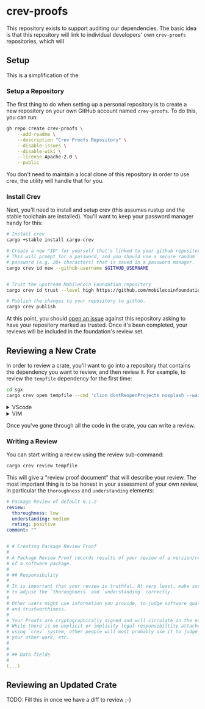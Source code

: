 # crev-proofs

This repository exists to support auditing our dependencies. The basic idea is that this repository will link to individual developers' own `crev-proofs` repositories, which will 

## Setup

This is a simplification of the 

### Setup a Repository

The first thing to do when setting up a personal repository is to create a new repository on your own GitHub account named `crev-proofs`. To do this, you can run:

```bash
gh repo create crev-proofs \
    --add-readme \
    --description "Crev Proofs Repository" \
    --disable-issues \
    --disable-wiki \
    --license Apache-2.0 \
    --public
```

You don't need to maintain a local clone of this repository in order to use crev, the utility will handle that for you.

### Install Crev

Next, you'll need to install and setup crev (this assumes rustup and the stable toolchain are installed). You'll want to keep your password manager handy for this:

```bash
# Install crev
cargo +stable install cargo-crev

# Create a new "ID" for yourself that's linked to your github repository.
# This will prompt for a password, and you should use a secure random
# password (e.g. 20+ characters) that is saved in a password manager.
cargo crev id new --github-username $GITHUB_USERNAME


# Trust the upstream MobileCoin Foundation repository
cargo crev id trust --level high https://github.com/mobilecoinfoundation/crev-proofs

# Publish the changes to your repository to github.
cargo crev publish
```

At this point, you should [open an issue](https://github.com/mobilecoinfoundation/crev-proofs/issues/new) against this repository asking to have your repository marked as trusted. Once it's been completed, your reviews will be included in the foundation's review set.

## Reviewing a New Crate

In order to review a crate, you'll want to go into a repository that contains the dependency you want to review, and then review it. For example, to review the `tempfile` dependency for the first time:

```bash
cd sgx
cargo crev open tempfile --cmd 'clion dontReopenProjects nosplash --wait' --cmd-save
```

<details>
  <summary>VScode</summary>

```bash
cargo crev open tempfile --cmd "code --wait -n" --cmd-save
```
</details>

<details>
  <summary>VIM</summary>

VIM users can browse the source directory and examine files as they like via:

```bash
cargo crev open
```
</details>

Once you've gone through all the code in the crate, you can write a review.

### Writing a Review

You can start writing a review using the review sub-command:

```bash
cargo crev review tempfile
```

This will give a "review proof document" that will describe your review. The most important thing is to be honest in your assessment of your own review, in particular the `thoroughness` and `understanding` elements:

```yaml
# Package Review of default 0.1.2
review:
  thoroughness: low
  understanding: medium
  rating: positive
comment: ""


# # Creating Package Review Proof
#
# A Package Review Proof records results of your review of a version/release
# of a software package.
#
# ## Responsibility
#
# It is important that your review is truthful. At very least, make sure
# to adjust the `thoroughness` and `understanding` correctly.
#
# Other users might use information you provide, to judge software quality
# and trustworthiness.
#
# Your Proofs are cryptographically signed and will circulate in the ecosystem.
# While there is no explicit or implicity legal responsibiltity attached to
# using `crev` system, other people will most probably use it to judge you,
# your other work, etc.
#
#
# ## Data fields
#
(...)
```

## Reviewing an Updated Crate

TODO: Fill this in once we have a diff to review ;-)
